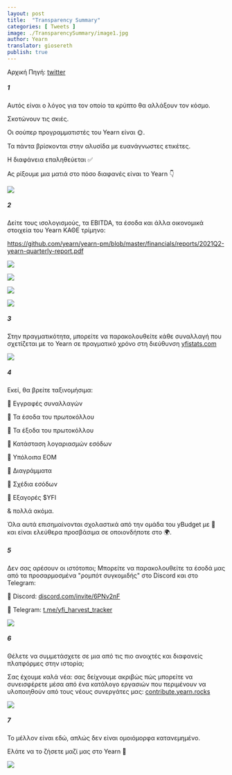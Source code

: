 ```yaml
---
layout: post
title:  "Transparency Summary"
categories: [ Tweets ]
image: ./TransparencySummary/image1.jpg
author: Yearn
translator: giosereth
publish: true
---
```

Αρχική Πηγή: [twitter](https://twitter.com/iearnfinance/status/1445143482830446600)

##### 1

Αυτός είναι ο λόγος για τον οποίο τα κρύπτο θα αλλάξουν τον κόσμο.

Σκοτώνουν τις σκιές.

Οι σούπερ προγραμματιστές του Yearn είναι 🌞.

Τα πάντα βρίσκονται στην αλυσίδα με ευανάγνωστες ετικέτες.

Η διαφάνεια επαληθεύεται ✅

Ας ρίξουμε μια ματιά στο πόσο διαφανές είναι το Yearn 👇

![](image1.jpg)

##### 2

Δείτε τους ισολογισμούς, τα EBITDA, τα έσοδα και άλλα οικονομικά στοιχεία του Yearn ΚΑΘΕ τρίμηνο:

https://github.com/yearn/yearn-pm/blob/master/financials/reports/2021Q2-yearn-quarterly-report.pdf

![](image2.jpg)

![](image3.jpg)

![](image4.jpg)

![](image5.jpg)

##### 3

Στην πραγματικότητα, μπορείτε να παρακολουθείτε κάθε συναλλαγή που σχετίζεται με το Yearn σε πραγματικό χρόνο στη διεύθυνση [yfistats.com](http://www.yfistats.com/)

![](image6.jpg)

##### 4

Εκεί, θα βρείτε ταξινομήσιμα:

🔵 Εγγραφές συναλλαγών

🔵 Τα έσοδα του πρωτοκόλλου

🔵 Τα έξοδα του πρωτοκόλλου

🔵 Κατάσταση λογαριασμών εσόδων

🔵 Υπόλοιπα EOM 

🔵 Διαγράμματα

🔵 Σχέδια εσόδων

🔵 Εξαγορές $YFI 

& πολλά ακόμα.

Όλα αυτά επισημαίνονται σχολαστικά από την ομάδα του yBudget με 💙 και είναι ελεύθερα προσβάσιμα σε οποιονδήποτε στο 🌍.

##### 5

Δεν σας αρέσουν οι ιστότοποι; Μπορείτε να παρακολουθείτε τα έσοδά μας από τα προσαρμοσμένα "ρομπότ συγκομιδής" στο Discord και στο Telegram:

🔵 Discord: [discord.com/invite/6PNv2nF](https://discord.com/invite/6PNv2nF)

🔵 Telegram: [t.me/yfi_harvest_tracker](https://t.me/yfi_harvest_tracker)

![](image7.jpg)

##### 6

Θέλετε να συμμετάσχετε σε μια από τις πιο ανοιχτές και διαφανείς πλατφόρμες στην ιστορία;

Σας έχουμε καλά νέα: σας δείχνουμε ακριβώς πώς μπορείτε να συνεισφέρετε μέσα από ένα κατάλογο εργασιών που περιμένουν να υλοποιηθούν από τους νέους συνεργάτες μας:  [contribute.yearn.rocks](https://contribute.yearn.rocks/)

![](image8.jpg)

##### 7

Το μέλλον είναι εδώ, απλώς δεν είναι ομοιόμορφα κατανεμημένο.

Ελάτε να το ζήσετε μαζί μας στο Yearn 💙

![](image9.jpg)
